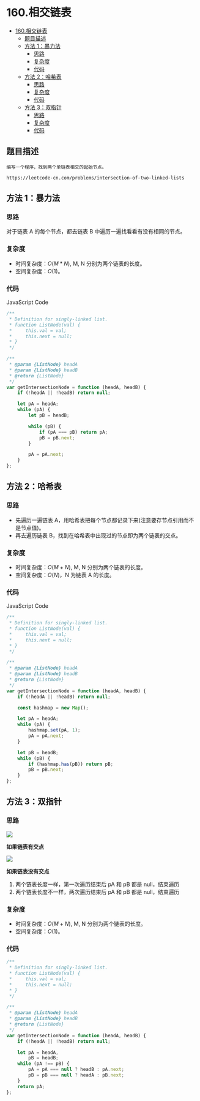 # 160.相交链表

- [160.相交链表](#160dot相交链表)
  - [题目描述](#题目描述)
  - [方法 1：暴力法](#方法-1暴力法)
    - [思路](#思路)
    - [复杂度](#复杂度)
    - [代码](#代码)
  - [方法 2：哈希表](#方法-2哈希表)
    - [思路](#思路-1)
    - [复杂度](#复杂度-1)
    - [代码](#代码-1)
  - [方法 3：双指针](#方法-3双指针)
    - [思路](#思路-2)
    - [复杂度](#复杂度-2)
    - [代码](#代码-2)

## 题目描述

```
编写一个程序，找到两个单链表相交的起始节点。

https://leetcode-cn.com/problems/intersection-of-two-linked-lists
```

## 方法 1：暴力法

### 思路

对于链表 A 的每个节点，都去链表 B 中遍历一遍找看看有没有相同的节点。

### 复杂度

-   时间复杂度：$O(M * N)$, M, N 分别为两个链表的长度。
-   空间复杂度：$O(1)$。

### 代码

JavaScript Code

```js
/**
 * Definition for singly-linked list.
 * function ListNode(val) {
 *     this.val = val;
 *     this.next = null;
 * }
 */

/**
 * @param {ListNode} headA
 * @param {ListNode} headB
 * @return {ListNode}
 */
var getIntersectionNode = function (headA, headB) {
    if (!headA || !headB) return null;

    let pA = headA;
    while (pA) {
        let pB = headB;

        while (pB) {
            if (pA === pB) return pA;
            pB = pB.next;
        }

        pA = pA.next;
    }
};
```

## 方法 2：哈希表

### 思路

-   先遍历一遍链表 A，用哈希表把每个节点都记录下来(注意要存节点引用而不是节点值)。
-   再去遍历链表 B，找到在哈希表中出现过的节点即为两个链表的交点。

### 复杂度

-   时间复杂度：$O(M + N)$, M, N 分别为两个链表的长度。
-   空间复杂度：$O(N)$，N 为链表 A 的长度。

### 代码

JavaScript Code

```js
/**
 * Definition for singly-linked list.
 * function ListNode(val) {
 *     this.val = val;
 *     this.next = null;
 * }
 */

/**
 * @param {ListNode} headA
 * @param {ListNode} headB
 * @return {ListNode}
 */
var getIntersectionNode = function (headA, headB) {
    if (!headA || !headB) return null;

    const hashmap = new Map();

    let pA = headA;
    while (pA) {
        hashmap.set(pA, 1);
        pA = pA.next;
    }

    let pB = headB;
    while (pB) {
        if (hashmap.has(pB)) return pB;
        pB = pB.next;
    }
};
```

## 方法 3：双指针

### 思路

![](https://cdn.jsdelivr.net/gh/suukii/91-days-algorithm/assets/intersection_of_linked_lists.png)

**如果链表有交点**

![](https://cdn.jsdelivr.net/gh/suukii/91-days-algorithm/assets/intersection_of_linked_lists_1.png)

**如果链表没有交点**

1. 两个链表长度一样，第一次遍历结束后 pA 和 pB 都是 null，结束遍历
2. 两个链表长度不一样，两次遍历结束后 pA 和 pB 都是 null，结束遍历

### 复杂度

-   时间复杂度：$O(M + N)$, M, N 分别为两个链表的长度。
-   空间复杂度：$O(1)$。

### 代码

```js
/**
 * Definition for singly-linked list.
 * function ListNode(val) {
 *     this.val = val;
 *     this.next = null;
 * }
 */

/**
 * @param {ListNode} headA
 * @param {ListNode} headB
 * @return {ListNode}
 */
var getIntersectionNode = function (headA, headB) {
    if (!headA || !headB) return null;

    let pA = headA,
        pB = headB;
    while (pA !== pB) {
        pA = pA === null ? headB : pA.next;
        pB = pB === null ? headA : pB.next;
    }
    return pA;
};
```
